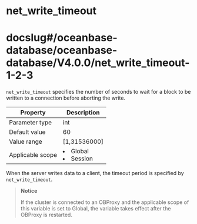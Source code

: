 net_write_timeout
======================================
# docslug#/oceanbase-database/oceanbase-database/V4.0.0/net_write_timeout-1-2-3
`net_write_timeout` specifies the number of seconds to wait for a block to be written to a connection before aborting the write.


| **Property** | **Description** |
|--------|------------------------------------------------------------------------------------------------------------|
| Parameter type | int |
| Default value | 60 |
| Value range | [1,31536000] |
| Applicable scope | <li> Global   <li> Session |



When the server writes data to a client, the timeout period is specified by `net_write_timeout`.

> **Notice**
>
> If the cluster is connected to an OBProxy and the applicable scope of this variable is set to Global, the variable takes effect after the OBProxy is restarted.
